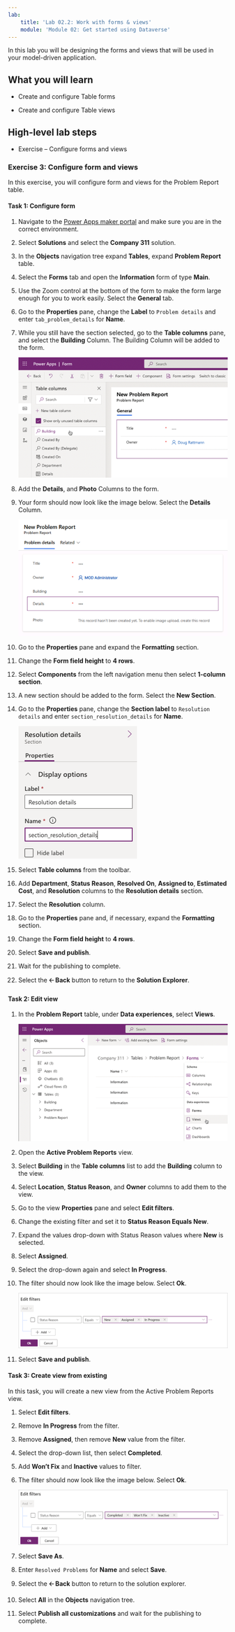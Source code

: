 ```yaml
---
lab:
    title: 'Lab 02.2: Work with forms & views'
    module: 'Module 02: Get started using Dataverse'
---
```


In this lab you will be designing the forms and views that will be used in your
model-driven application.

## What you will learn

-   Create and configure Table forms

-   Create and configure Table views

## High-level lab steps

-   Exercise – Configure forms and views




### Exercise 3: Configure form and views

In this exercise, you will configure form and views for the Problem Report table.

#### Task 1: Configure form

1.  Navigate to the [Power Apps maker portal](https://make.powerapps.com/) and make sure you are in the correct environment.

2.  Select **Solutions** and select the **Company 311** solution.

3.  In the **Objects** navigation tree expand **Tables**, expand **Problem Report** table.

4.  Select the **Forms** tab and open the **Information** form of type **Main**.

5.  Use the Zoom control at the bottom of the form to make the form large enough for you to work easily. Select the **General** tab. 

6.  Go to the **Properties** pane, change the **Label** to `Problem details` and enter `tab_problem_details` for **Name**.

7.  While you still have the section selected, go to the **Table columns** pane, and select the **Building** Column. The Building Column will be added to the form.

    ![A screenshot of the table columns pane.](02-2/media/Lab2-2-Ex1-Task1-4.png) 

8.  Add the **Details**, and **Photo** Columns to the form.

9.  Your form should now look like the image below. Select the **Details** Column.

    ![A screenshot of the form designer with the details field.](02-2/media/Lab2-2-Ex1-Task1-5.png) 

10. Go to the **Properties** pane and expand the **Formatting** section.

11. Change the **Form field height** to **4 rows**.

12. Select **Components** from the left navigation menu then select **1-column section**.

13. A new section should be added to the form. Select the **New Section**.

14. Go to the **Properties** pane, change the **Section label** to `Resolution details` and enter `section_resolution_details` for **Name**.

    ![A screenshot of the section properties pane with the relevant text in each field](02-2/media/Lab2-2-Ex1-Task1-9.png)

15. Select **Table columns** from the toolbar.

16.  Add **Department**, **Status Reason**, **Resolved On**, **Assigned to**,
    **Estimated Cost**, and **Resolution** columns to the **Resolution details**
    section.

17. Select the **Resolution** column.

18. Go to the **Properties** pane and, if necessary, expand the **Formatting** section.

19. Change the **Form field height** to **4 rows**.

20. Select **Save and publish**.

21. Wait for the publishing to complete.

22. Select the **🡠 Back** button to return to the **Solution Explorer**.

#### Task 2: Edit view

1.  In the **Problem Report** table, under **Data experiences**, select **Views**.

    ![A screenshot of the table designer screen with Views selected under the table entry.](02-2\media\Lab2-2-Ex1-Task2-1.png)

2.  Open the **Active Problem Reports** view.

3.  Select **Building** in the **Table columns** list to add the **Building** column to the view.

4.  Select **Location**, **Status Reason**, and **Owner** columns to add them to the view.

5.  Go to the view **Properties** pane and select **Edit filters**.

6.  Change the existing filter and set it to **Status Reason Equals New**.

7.  Expand the values drop-down with Status Reason values where **New** is selected.

8.  Select **Assigned**.

9.  Select the drop-down again and select **In Progress**.

10. The filter should now look like the image below. Select **Ok**.

    ![A screenshot of the edit filters window with the condition Status Reason equals New, Assigned, and In Progress](02-2\media\Lab2-2-Ex1-Task2-6.png)

11. Select **Save and publish**.


#### Task 3: Create view from existing

In this task, you will create a new view from the Active Problem Reports view.

1.  Select **Edit filters**.

2.  Remove **In Progress** from the filter.

3.  Remove **Assigned**, then remove **New** value from the filter.

4.  Select the drop-down list, then select **Completed**.

5.  Add **Won’t Fix** and **Inactive** values to filter.

6.  The filter should now look like the image below. Select **Ok**.

    ![A screenshot of the edit filters window with the following Status Reason values: Completed, Won't Fix, Inactive](02-2\media\Lab2-2-Ex1-Task2-10.png)

7.  Select **Save As**.

8.  Enter `Resolved Problems` for **Name** and select **Save**.

9.  Select the **🡠 Back** button to return to the solution explorer.

10. Select **All** in the **Objects** navigation tree.

11. Select **Publish all customizations** and wait for the publishing to complete.

